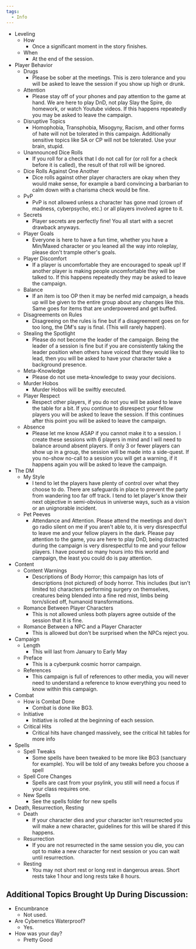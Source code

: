 ```yaml
---
tags:
  - Info
---
```

- Leveling
	- How
		- Once a significant moment in the story finishes.
	- When
		- At the end of the session.
- Player Behavior
	- Drugs
		- Please be sober at the meetings. This is zero tolerance and you will be asked to leave the session if you show up high or drunk.
	- Attention
		- Please stay off of your phones and pay attention to the game at hand. We are here to play DnD, not play Slay the Spire, do homework, or watch Youtube videos. If this happens repeatedly you may be asked to leave the campaign.
	- Disruptive Topics
		- Homophobia, Transphobia, Misogyny, Racism, and other forms of hate will not be tolerated in this campaign. Additionally sensitive topics like SA or CP will not be tolerated. Use your brain, stupid.
	- Unannounced Dice Rolls
		- If you roll for a check that I do not call for (or roll for a check before it is called), the result of that roll will be ignored.
	- Dice Rolls Against One Another
		- Dice rolls against other player characters are okay when they would make sense, for example a bard convincing a barbarian to calm down with a charisma check would be fine.
	- PvP
		- PvP is not allowed unless a character has gone mad (crown of madness, cyberpsycho, etc.) or all players involved agree to it.
	- Secrets
		- Player secrets are perfectly fine! You all start with a secret drawback anyways.
	- Player Goals
		- Everyone is here to have a fun time, whether you have a Min/Maxed character or you leaned all the way into roleplay, please don't trample other's goals.
	- Player Discomfort
		- If a player is uncomfortable they are encouraged to speak up! If another player is making people uncomfortable they will be talked to. If this happens repeatedly they may be asked to leave the campaign.
	- Balance
		- If an item is too OP then it may be nerfed mid campaign, a heads up will be given to the entire group about any changes like this. Same goes for items that are underpowered and get buffed.
	- Disagreements on Rules
		- Disagreeing on the rules is fine but if a disagreement goes on for too long, the DM's say is final. (This will rarely happen).
	- Stealing the Spotlight
		- Please do not become the leader of the campaign. Being the leader of a session is fine but if you are consistently taking the leader position when others have voiced that they would like to lead, then you will be asked to have your character take a background presence.
	- Meta-Knowledge
		- Please do not use meta-knowledge to sway your decisions.
	- Murder Hobos
		- Murder Hobos will be swiftly executed.
	- Player Respect
		- Respect other players, if you do not you will be asked to leave the table for a bit. If you continue to disrespect your fellow players you will be asked to leave the session. If this continues after this point you will be asked to leave the campaign.
	- Absence
		- Please let me know ASAP if you cannot make it to a session. I create these sessions with 6 players in mind and I will need to balance around absent players. If only 3 or fewer players can show up in a group, the session will be made into a side-quest. If you no-show no-call to a session you will get a warning, if it happens again you will be asked to leave the campaign. 
- The DM
	- My Style
		- I tend to let the players have plenty of control over what they choose to do. There are safeguards in place to prevent the party from wandering too far off track. I tend to let player's know their next objective in semi-obvious in universe ways, such as a vision or an unignorable incident.
	- Pet Peeves
		- Attendance and Attention. Please attend the meetings and don't go radio silent on me if you aren't able to, it is very disrespectful to leave me and your fellow players in the dark. Please pay attention to the game, you are here to play DnD, being distracted during the campaign is very disrespectful to me and your fellow players. I have poured so many hours into this world and campaign, the least you could do is pay attention.
- Content
	- Content Warnings
		- Descriptions of Body Horror; this campaign has lots of descriptions (not pictured) of body horror. This includes (but isn't limited to) characters performing surgery on themselves, creatures being blended into a fine red mist, limbs being torn/sliced off, humanoid transformations.
	- Romance Between Player Characters
		- This is not allowed unless both players agree outside of the session that it is fine. 
	- Romance Between a NPC and a Player Character
		- This is allowed but don't be surprised when the NPCs reject you.
- Campaign
	- Length
		- This will last from January to Early May
	- Preface
		- This is a cyberpunk cosmic horror campaign. 
	- References
		- This campaign is full of references to other media, you will never need to understand a reference to know everything you need to know within this campaign.
- Combat
	- How is Combat Done
		- Combat is done like BG3.
	- Initiative
		- Initiative is rolled at the beginning of each session.
	- Critical Hits
		- Critical hits have changed massively, see the critical hit tables for more info
- Spells
	- Spell Tweaks
		- Some spells have been tweaked to be more like BG3 (sanctuary for example). You will be told of any tweaks before you choose a spell
	- Spell Core Changes
		- Spells are cast from your psylink, you still will need a focus if your class requires one.
	- New Spells
		- See the spells folder for new spells
- Death, Resurrection, Resting
	- Death
		- If your character dies and your character isn't resurrected you will make a new character, guidelines for this will be shared if this happens.
	- Resurrection
		- If you are not resurrected in the same session you die, you can opt to make a new character for next session or you can wait until resurrection.
	- Resting
		- You may not short rest or long rest in dangerous areas. Short rests take 1 hour and long rests take 8 hours.

## Additional Topics Brought Up During Discussion:
- Encumbrance
	- Not used.
- Are Cybernetics Waterproof?
	- Yes.
- How was your day?
	- Pretty Good